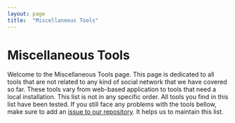 ```yaml
---
layout: page
title:  "Miscellaneous Tools"
---
```





#  Miscellaneous Tools


Welcome to the Miscellaneous Tools page. 
This page is dedicated to all tools that are not related to any kind of social network that we have covered so far. 
These tools vary from web-based application to tools that need a local installation. This list is not in any specific order. All tools you find in this list have been tested. If you still face any problems with the tools bellow, make sure to add an [issue to our repository](https://github.com/Leibniz-HBI/Social-Media-Observatory/issues). It helps us to maintain this list. 
